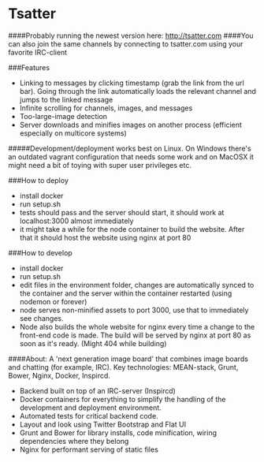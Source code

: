 
Tsatter
=======
####Probably running the newest version here: http://tsatter.com
####You can also join the same channels by connecting to tsatter.com using your favorite IRC-client

###Features
- Linking to messages by clicking timestamp (grab the link from the url bar). Going through the link automatically loads the relevant channel and jumps to the linked message
- Infinite scrolling for channels, images, and messages
- Too-large-image detection
- Server downloads and minifies images on another process (efficient especially on multicore systems)

#####Development/deployment works best on Linux. On Windows there's an outdated vagrant configuration that needs some work and on MacOSX it might need a bit of toying with super user privileges etc.

###How to deploy
- install docker
- run setup.sh
- tests should pass and the server should start, it should work at localhost:3000 almost immediately
- it might take a while for the node container to build the website. After that it should host the website using nginx at port 80

###How to develop
- install docker
- run setup.sh
- edit files in the environment folder, changes are automatically synced to the container and the server within the container restarted (using nodemon or forever)
- node serves non-minified assets to port 3000, use that to immediately see changes.
- Node also builds the whole website for nginx every time a change to the front-end code is made. The build will be served by nginx at port 80 as soon as it's ready. (Might 404 while building)

####About:
A  'next generation image board' that combines image boards and chatting (for example, IRC). Key technologies: MEAN-stack, Grunt, Bower, Nginx, Docker, Inspircd.

- Backend built on top of an IRC-server (Inspircd)
- Docker containers for everything to simplify the handling of the development and deployment environment.
- Automated tests for critical backend code.
- Layout and look using Twitter Bootstrap and Flat UI
- Grunt and Bower for library installs, code minification, wiring dependencies where they belong
- Nginx for performant serving of static files

